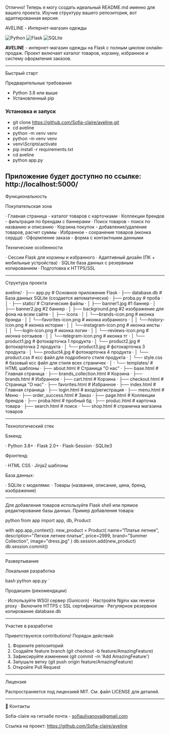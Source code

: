 Отлично! Теперь я могу создать идеальный README.md именно для вашего проекта. Изучив структуру вашего репозитория, вот адаптированная версия:

AVELINE - Интернет-магазин одежды

![Python](https://img.shields.io/badge/Python-3.8+-blue.svg)
![Flask](https://img.shields.io/badge/Flask-2.0+-green.svg)
![SQLite](https://img.shields.io/badge/Database-SQLite-lightgrey.svg)

**AVELINE** - интернет-магазин одежды на Flask с полным циклом онлайн-продаж. Проект включает каталог товаров, корзину, избранное и систему оформления заказов.

---

Быстрый старт

Предварительные требования

- Python 3.8 или выше
- Установленный pip

### Установка и запуск

* git clone https://github.com/Sofia-claire/aveline.git 
* cd aveline
* python -m venv venv
* python -m venv venv
* venv\Scripts\activate
* pip install -r requirements.txt
* cd aveline
* python app.py


Приложение будет доступно по ссылке: http://localhost:5000/
---

 Функциональность

 Покупательская зона

· Главная страница - каталог товаров с карточками
· Коллекции брендов - фильтрация по брендам с баннерами
· Поиск товаров - поиск по названию и описанию
· Корзина покупок - добавление/удаление товаров, расчет суммы
· Избранное - сохранение товаров (иконка сердца)
· Оформление заказа - форма с контактными данными

 Технические особенности

· Сессии Flask для корзины и избранного
· Адаптивный дизайн (ПК + мобильные устройства)
· SQLite база данных с резервным копированием
· Подготовка к HTTPS/SSL

---

 Структура проекта

aveline/
· ├── app.py                 # Основное приложение Flask
· ├── database.db            # База данных SQLite (создается автоматически)
· ├── proba.py               # проба
· │
· ├── static/               # Статические файлы
· │   ├── banner1.jpg       #1 баннер
· │   ├── banner2.jpg       #2 баннер
· │   ├── background.png    #2 изображение для фона на всем сайте
· │   ├── icons
· │   │   └──brands-icon.png      # иконка брэнда
· │   │   └──favorites-icon.png   # иконка избранного
· │   │   └──history-icon.png     # иконка истории
· │   │   └──instagram-icon.png   # иконка инсты
· │   │   └──login-icon.png       # иконка логин
· │   │   └──reviews-icon.png     # иконка оотзывов
· │   │   └──telegram-icon.png    # иконка тг
· │   └── product1.jpg            # фотокарточка 1 продукта
· │   └── product2.jpg            # фотокарточка 2 продукта
· │   └── product3.jpg            # фотокарточка 3 продукта
· │   └── product4.jpg            # фотокарточка 4 продукта
· │   └── product.css             # ксс файл для подробного стиля продукта
· │   └── style.css               # базовый ксс файл для стиля всех страничек
· │
· └── templates/                  # HTML шаблоны
·     ├── about.html              # Страница "О нас"
·     ├── base.html               # Главная страница
·     ├── brands_collection.html  # Корзина
·     ├── brands.html             # Избранное
·     ├── cart.html               # Корзина
·     ├── checkout.html           # Страница "О нас"
·     ├── favorites.html          # Избранное
·     ├── index.html              # Главная страница
·     ├── login.html              # вход/регистрация
·     ├── menu.html               # Меню
·     ├── order_success.html      # Заказ
·     ├── page.html               # Коллекции брендов
·     ├── proba.html              # пробный бд
·     ├── produc.html             # карточка товара
·     ├── search.html             # поиск
·     └── shop.html               # страничка магазина товаров

 
---

Технологический стек

Бэкенд:

· Python 3.8+
· Flask 2.0+
· Flask-Session
· SQLite3

Фронтенд:

· HTML CSS
· Jinja2 шаблоны

База данных:

· SQLite с моделями:
  · Товары (название, описание, цена, бренд, изображение)

---

Для добавления товаров используйте Flask shell или прямое редактирование базы данных. Пример добавления товара:

python
from app import app, db, Product

with app.app_context():
    new_product = Product(
        name="Платье летнее",
        description="Легкое летнее платье",
        price=2999,
        brand="Summer Collection",
        image="dress.jpg"
    )
    db.session.add(new_product)
    db.session.commit()

---

Развертывание

Локальная разработка

bash
python app.py
`

Продакшен (рекомендации)

· Используйте WSGI сервер (Gunicorn)
· Настройте Nginx как reverse proxy
· Включите HTTPS с SSL сертификатом
· Регулярное резервное копирование database.db

---

Участие в разработке

Приветствуются contributions! Порядок действий:
1. Форкните репозиторий
2. Создайте feature branch (git checkout -b feature/AmazingFeature)
3. Зафиксируйте изменения (git commit -m 'Add AmazingFeature')
4. Запушьте ветку (git push origin feature/AmazingFeature)
5. Откройте Pull Request

---

Лицензия

Распространяется под лицензией MIT. См. файл LICENSE для деталей.

---

👥 Контакты

Sofia-claire на гитхабе
почта - sofiaulivanova@gmail.com 

Ссылка на проект: https://github.com/Sofia-claire/aveline





